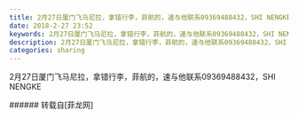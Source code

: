```yaml
---
title: 2月27日厦门飞马尼拉，拿错行李，菲航的，速与他联系09369488432，SHI NENGKE
date: 2018-2-27 23:52
keywords: 2月27日厦门飞马尼拉，拿错行李，菲航的，速与他联系09369488432，SHI NENGKE
description: 2月27日厦门飞马尼拉，拿错行李，菲航的，速与他联系09369488432，SHI NENGKE
categories: sharing
---
```

<td class="t_f" id="postmessage_1160818">

2月27日厦门飞马尼拉，拿错行李，菲航的，速与他联系09369488432，SHI NENGKE<br/>
</td>
###### 转载自[菲龙网]